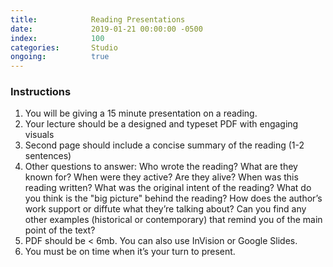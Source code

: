 ```yaml
---
title:            Reading Presentations
date:             2019-01-21 00:00:00 -0500
index:            100
categories:       Studio
ongoing:          true
---
```


### Instructions

1. You will be giving a 15 minute presentation on a reading.
2. Your lecture should be a designed and typeset PDF with engaging visuals
3. Second page should include a concise summary of the reading (1-2 sentences)
4. Other questions to answer: Who wrote the reading? What are they known for? When were they active? Are they alive? When was this reading written? What was the original intent of the reading? What do you think is the "big picture" behind the reading? How does the author&rsquo;s work support or diffute what they&rsquo;re talking about? Can you find any other examples (historical or contemporary) that remind you of the main point of the text?
5. PDF should be < 6mb. You can also use InVision or Google Slides.
6. You must be on time when it&rsquo;s your turn to present.
